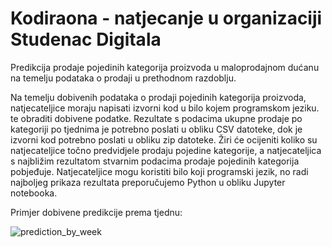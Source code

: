 # Kodiraona - natjecanje u organizaciji Studenac Digitala
Predikcija prodaje pojedinih kategorija proizvoda u maloprodajnom dućanu na temelju podataka o prodaji u prethodnom razdoblju.

Na temelju dobivenih podataka o prodaji pojedinih kategorija proizvoda, natjecateljice moraju napisati izvorni kod u bilo kojem programskom jeziku. te obraditi dobivene podatke. Rezultate s podacima ukupne prodaje po kategoriji po tjednima je potrebno poslati u obliku CSV datoteke, dok je izvorni kod potrebno poslati u obliku zip datoteke. Žiri će ocijeniti koliko su natjecateljice točno predvidjele prodaju pojedine kategorije, a natjecateljica s najbližim rezultatom stvarnim podacima prodaje pojedinih kategorija pobjeđuje. Natjecateljice mogu koristiti bilo koji programski jezik, no radi najboljeg prikaza rezultata preporučujemo Python u obliku Jupyter notebooka.

Primjer dobivene predikcije prema tjednu:

![prediction_by_week](https://user-images.githubusercontent.com/108302992/233030499-d03dfa39-2023-4bc6-89a6-2f7c6a491836.png)
